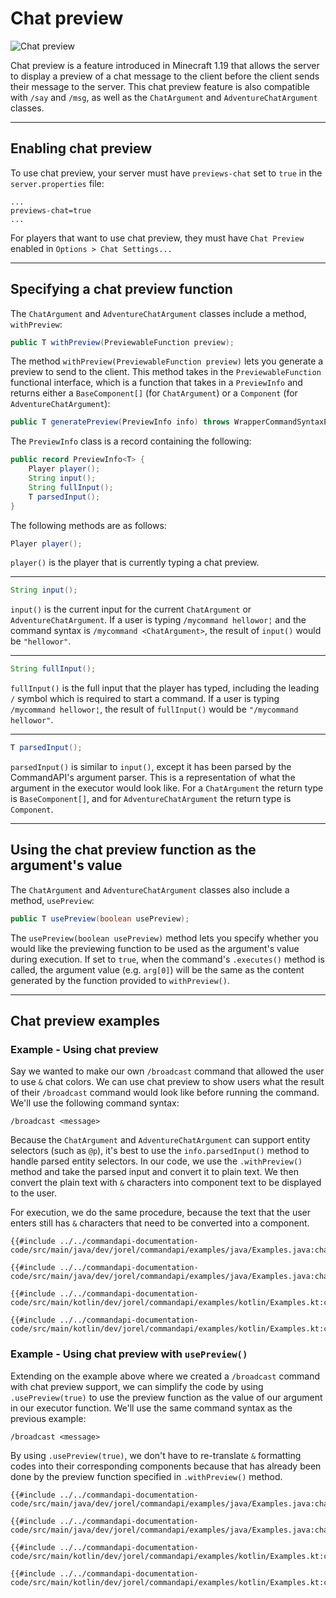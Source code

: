 # Chat preview

![Chat preview](./images/chatpreview.gif)

Chat preview is a feature introduced in Minecraft 1.19 that allows the server to display a preview of a chat message to the client before the client sends their message to the server. This chat preview feature is also compatible with `/say` and `/msg`, as well as the `ChatArgument` and `AdventureChatArgument` classes.

-----

## Enabling chat preview

To use chat preview, your server must have `previews-chat` set to `true` in the `server.properties` file:

```properties
...
previews-chat=true
...
```

For players that want to use chat preview, they must have `Chat Preview` enabled in `Options > Chat Settings...`

-----

## Specifying a chat preview function

The `ChatArgument` and `AdventureChatArgument` classes include a method, `withPreview`:

```java
public T withPreview(PreviewableFunction preview);
```

The method `withPreview(PreviewableFunction preview)` lets you generate a preview to send to the client. This method takes in the `PreviewableFunction` functional interface, which is a function that takes in a `PreviewInfo` and returns either a `BaseComponent[]` (for `ChatArgument`) or a `Component` (for `AdventureChatArgument`):

```java
public T generatePreview(PreviewInfo info) throws WrapperCommandSyntaxException;
```

The `PreviewInfo` class is a record containing the following:

```java
public record PreviewInfo<T> {
    Player player();
    String input();
    String fullInput();
    T parsedInput();
}
```

The following methods are as follows:

```java
Player player();
```

`player()` is the player that is currently typing a chat preview.

-----

```java
String input();
```

`input()` is the current input for the current `ChatArgument` or `AdventureChatArgument`. If a user is typing `/mycommand hellowor¦` and the command syntax is `/mycommand <ChatArgument>`, the result of `input()` would be `"hellowor"`.

-----

```java
String fullInput();
```

`fullInput()` is the full input that the player has typed, including the leading `/` symbol which is required to start a command. If a user is typing `/mycommand hellowor¦`, the result of `fullInput()` would be `"/mycommand hellowor"`.

-----

```java
T parsedInput();
```

`parsedInput()` is similar to `input()`, except it has been parsed by the CommandAPI's argument parser. This is a representation of what the argument in the executor would look like. For a `ChatArgument` the return type is `BaseComponent[]`, and for `AdventureChatArgument` the return type is `Component`.

-----

## Using the chat preview function as the argument's value

The `ChatArgument` and `AdventureChatArgument` classes also include a method, `usePreview`:

```java
public T usePreview(boolean usePreview);
```

The `usePreview(boolean usePreview)` method lets you specify whether you would like the previewing function to be used as the argument's value during execution. If set to `true`, when the command's `.executes()` method is called, the argument value (e.g. `arg[0]`) will be the same as the content generated by the function provided to `withPreview()`.

-----

## Chat preview examples

<div class="example">

### Example - Using chat preview

Say we wanted to make our own `/broadcast` command that allowed the user to use `&` chat colors. We can use chat preview to show users what the result of their `/broadcast` command would look like before running the command. We'll use the following command syntax:

```mccmd
/broadcast <message>
```

Because the `ChatArgument` and `AdventureChatArgument` can support entity selectors (such as `@p`), it's best to use the `info.parsedInput()` method to handle parsed entity selectors. In our code, we use the `.withPreview()` method and take the parsed input and convert it to plain text. We then convert the plain text with `&` characters into component text to be displayed to the user.

For execution, we do the same procedure, because the text that the user enters still has `&` characters that need to be converted into a component.

<div class="multi-pre">

```java,Spigot_(Java)
{{#include ../../commandapi-documentation-code/src/main/java/dev/jorel/commandapi/examples/java/Examples.java:chatPreview1}}
```

```java,Paper_(Java)
{{#include ../../commandapi-documentation-code/src/main/java/dev/jorel/commandapi/examples/java/Examples.java:chatPreview2}}
```

```kotlin,Spigot_(Kotlin)
{{#include ../../commandapi-documentation-code/src/main/kotlin/dev/jorel/commandapi/examples/kotlin/Examples.kt:chatPreview1}}
```

```kotlin,Paper_(Kotlin)
{{#include ../../commandapi-documentation-code/src/main/kotlin/dev/jorel/commandapi/examples/kotlin/Examples.kt:chatPreview2}}
```

</div>

</div>

<div class="example">

### Example - Using chat preview with `usePreview()`

Extending on the example above where we created a `/broadcast` command with chat preview support, we can simplify the code by using `.usePreview(true)` to use the preview function as the value of our argument in our executor function. We'll use the same command syntax as the previous example:

```mccmd
/broadcast <message>
```

By using `.usePreview(true)`, we don't have to re-translate `&` formatting codes into their corresponding components because that has already been done by the preview function specified in `.withPreview()` method.

<div class="multi-pre">

```java,Spigot_(Java)
{{#include ../../commandapi-documentation-code/src/main/java/dev/jorel/commandapi/examples/java/Examples.java:chatPreview3}}
```

```java,Paper_(Java)
{{#include ../../commandapi-documentation-code/src/main/java/dev/jorel/commandapi/examples/java/Examples.java:chatPreview4}}
```

```kotlin,Spigot_(Kotlin)
{{#include ../../commandapi-documentation-code/src/main/kotlin/dev/jorel/commandapi/examples/kotlin/Examples.kt:chatPreview3}}
```

```kotlin,Paper_(Kotlin)
{{#include ../../commandapi-documentation-code/src/main/kotlin/dev/jorel/commandapi/examples/kotlin/Examples.kt:chatPreview4}}
```

</div>

</div>
